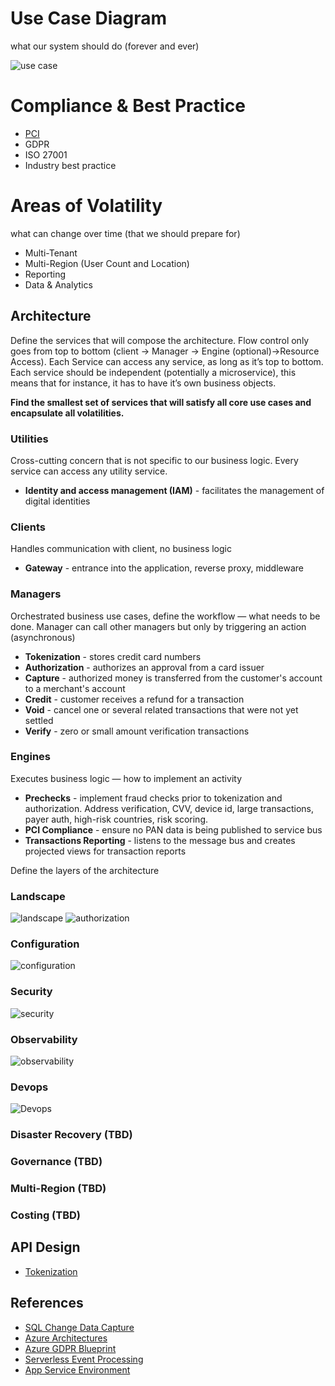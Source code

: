 
# Use Case Diagram
what our system should do (forever and ever)

![use case](/payment-gateway/images/use-case.jpg)

# Compliance & Best Practice
 - [PCI](/payment-gateway/PCI/)
 - GDPR
 - ISO 27001
 - Industry best practice
  
# Areas of Volatility
 what can change over time (that we should prepare for)
 
 - Multi-Tenant
 - Multi-Region (User Count and Location)
 - Reporting
 - Data & Analytics

## Architecture
Define the services that will compose the architecture.  Flow control only goes from top to bottom (client → Manager → Engine (optional)→Resource Access). Each Service can access any service, as long as it’s top to bottom. Each service should be independent (potentially a microservice), this means that for instance, it has to have it’s own business objects.

**Find the smallest set of services that will satisfy all core use cases and encapsulate all volatilities.**

### Utilities
Cross-cutting concern that is not specific to our business logic. Every service can access any utility service.

- **Identity and access management (IAM)** - facilitates the management of digital identities

### Clients
Handles communication with client, no business logic

- **Gateway** - entrance into the application, reverse proxy, middleware

### Managers
 Orchestrated business use cases, define the workflow — what needs to be done.  Manager can call other managers but only by triggering an action (asynchronous)

- **Tokenization** - stores credit card numbers
- **Authorization** - authorizes an approval from a card issuer
- **Capture** - authorized money is transferred from the customer's account to a merchant's account
- **Credit** -  customer receives a refund for a transaction
- **Void** -  cancel one or several related transactions that were not yet settled
- **Verify** - zero or small amount verification transactions 

### Engines
Executes business logic — how to implement an activity

- **Prechecks** - implement fraud checks prior to tokenization and authorization. Address verification, CVV, device id, large transactions, payer auth, high-risk countries, risk scoring.
- **PCI Compliance** - ensure no PAN data is being published to service bus
- **Transactions Reporting** - listens to the message bus and creates projected views for transaction reports

Define the layers of the architecture

### Landscape
![landscape](/payment-gateway/images/landscape.jpg)
![authorization](/payment-gateway/images/authorization.jpg)

### Configuration
![configuration](/payment-gateway/images/configuration.jpg)

### Security
![security](/payment-gateway/images/security.jpg)

### Observability
![observability](/payment-gateway/images/observability.jpg)

### Devops
![Devops](/payment-gateway/images/devops.jpg)

### Disaster Recovery (TBD)

### Governance (TBD)

### Multi-Region (TBD)

### Costing (TBD)

## API Design
- [Tokenization](/payment-gateway/API/)

## References

- [SQL Change Data Capture](https://docs.microsoft.com/en-us/sql/relational-databases/track-changes/about-change-data-capture-sql-server?view=sql-server-ver15)
- [Azure Architectures](https://docs.microsoft.com/en-us/azure/architecture/browse/)
- [Azure GDPR Blueprint](https://servicetrust.officeppe.com/ViewPage/GDPRBlueprint?command=Download&downloadType=Document&downloadId=abe94a89-72e1-4c21-a0af-e01472e65a68&docTab=d67046f0-4994-11e8-b5cc-896bfb7494a6_IaaS)
- [Serverless Event Processing](https://docs.microsoft.com/en-us/azure/architecture/reference-architectures/serverless/event-processing)
- [App Service Environment](https://docs.microsoft.com/en-us/azure/app-service/environment/using-an-ase)

